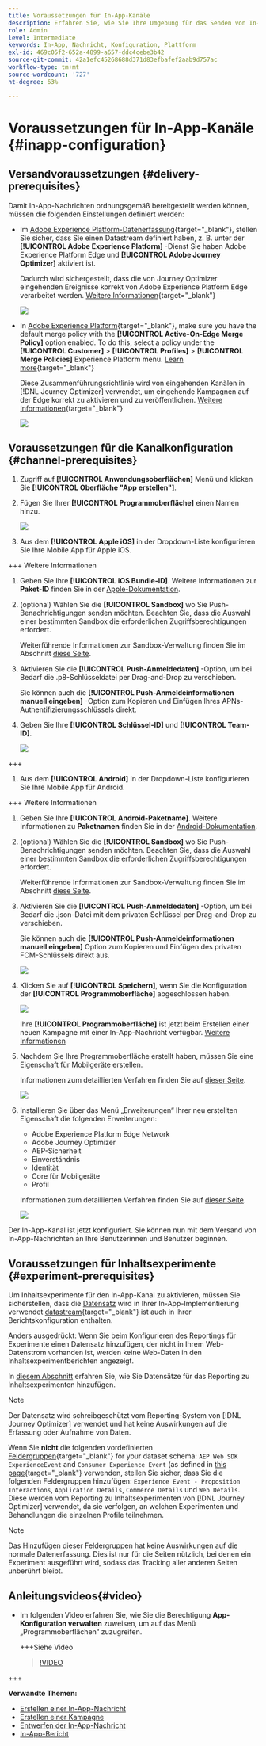 ```yaml
---
title: Voraussetzungen für In-App-Kanäle
description: Erfahren Sie, wie Sie Ihre Umgebung für das Senden von In-App-Nachrichten mit Journey Optimizer konfigurieren können
role: Admin
level: Intermediate
keywords: In-App, Nachricht, Konfiguration, Plattform
exl-id: 469c05f2-652a-4899-a657-ddc4cebe3b42
source-git-commit: 42a1efc45268688d371d83efbafef2aab9d757ac
workflow-type: tm+mt
source-wordcount: '727'
ht-degree: 63%

---
```


# Voraussetzungen für In-App-Kanäle {#inapp-configuration}

## Versandvoraussetzungen {#delivery-prerequisites}

Damit In-App-Nachrichten ordnungsgemäß bereitgestellt werden können, müssen die folgenden Einstellungen definiert werden:

* Im [Adobe Experience Platform-Datenerfassung](https://experienceleague.adobe.com/docs/experience-platform/edge/datastreams/overview.html?lang=de){target="_blank"}, stellen Sie sicher, dass Sie einen Datastream definiert haben, z. B. unter der **[!UICONTROL Adobe Experience Platform]** -Dienst Sie haben Adobe Experience Platform Edge und **[!UICONTROL Adobe Journey Optimizer]** aktiviert ist.

  Dadurch wird sichergestellt, dass die von Journey Optimizer eingehenden Ereignisse korrekt von Adobe Experience Platform Edge verarbeitet werden. [Weitere Informationen](https://experienceleague.adobe.com/docs/experience-platform/edge/datastreams/configure.html?lang=de){target="_blank"}

  ![](assets/inapp_config_6.png)

* In [Adobe Experience Platform](https://experienceleague.adobe.com/docs/experience-platform/profile/home.html?lang=de){target="_blank"}, make sure you have the default merge policy with the **[!UICONTROL Active-On-Edge Merge Policy]** option enabled. To do this, select a policy under the **[!UICONTROL Customer]** > **[!UICONTROL Profiles]** > **[!UICONTROL Merge Policies]** Experience Platform menu. [Learn more](https://experienceleague.adobe.com/docs/experience-platform/profile/merge-policies/ui-guide.html?lang=de#configure){target="_blank"}

  Diese Zusammenführungsrichtlinie wird von eingehenden Kanälen in [!DNL Journey Optimizer] verwendet, um eingehende Kampagnen auf der Edge korrekt zu aktivieren und zu veröffentlichen. [Weitere Informationen](https://experienceleague.adobe.com/docs/experience-platform/profile/merge-policies/ui-guide.html?lang=de){target="_blank"}

  ![](assets/inapp_config_8.png)

## Voraussetzungen für die Kanalkonfiguration {#channel-prerequisites}

1. Zugriff auf **[!UICONTROL Anwendungsoberflächen]** Menü und klicken Sie **[!UICONTROL Oberfläche &quot;App erstellen&quot;]**.

1. Fügen Sie Ihrer **[!UICONTROL Programmoberfläche]** einen Namen hinzu.

   ![](assets/inapp_config_2b.png)

1. Aus dem **[!UICONTROL Apple iOS]** in der Dropdown-Liste konfigurieren Sie Ihre Mobile App für Apple iOS.

+++ Weitere Informationen

   1. Geben Sie Ihre **[!UICONTROL iOS Bundle-ID]**. Weitere Informationen zur **Paket-ID** finden Sie in der [Apple-Dokumentation](https://developer.apple.com/documentation/appstoreconnectapi/bundle_ids).

   1. (optional) Wählen Sie die **[!UICONTROL Sandbox]** wo Sie Push-Benachrichtigungen senden möchten. Beachten Sie, dass die Auswahl einer bestimmten Sandbox die erforderlichen Zugriffsberechtigungen erfordert.

      Weiterführende Informationen zur Sandbox-Verwaltung finden Sie im Abschnitt [diese Seite](../administration/sandboxes.md#assign-sandboxes).

   1. Aktivieren Sie die **[!UICONTROL Push-Anmeldedaten]** -Option, um bei Bedarf die .p8-Schlüsseldatei per Drag-and-Drop zu verschieben.

      Sie können auch die **[!UICONTROL Push-Anmeldeinformationen manuell eingeben]** -Option zum Kopieren und Einfügen Ihres APNs-Authentifizierungsschlüssels direkt.

   1. Geben Sie Ihre **[!UICONTROL Schlüssel-ID]** und **[!UICONTROL Team-ID]**.

      ![](assets/inapp_config_2.png)

+++

1. Aus dem **[!UICONTROL Android]** in der Dropdown-Liste konfigurieren Sie Ihre Mobile App für Android.

+++ Weitere Informationen

   1. Geben Sie Ihre **[!UICONTROL Android-Paketname]**. Weitere Informationen zu **Paketnamen** finden Sie in der [Android-Dokumentation](https://support.google.com/admob/answer/9972781?hl=en#:~:text=The%20package%20name%20of%20an,supported%20third%2Dparty%20Android%20stores).

   1. (optional) Wählen Sie die **[!UICONTROL Sandbox]** wo Sie Push-Benachrichtigungen senden möchten. Beachten Sie, dass die Auswahl einer bestimmten Sandbox die erforderlichen Zugriffsberechtigungen erfordert.

      Weiterführende Informationen zur Sandbox-Verwaltung finden Sie im Abschnitt [diese Seite](../administration/sandboxes.md#assign-sandboxes).

   1. Aktivieren Sie die **[!UICONTROL Push-Anmeldedaten]** -Option, um bei Bedarf die .json-Datei mit dem privaten Schlüssel per Drag-and-Drop zu verschieben.

      Sie können auch die **[!UICONTROL Push-Anmeldeinformationen manuell eingeben]** Option zum Kopieren und Einfügen des privaten FCM-Schlüssels direkt aus.

      ![](assets/inapp_config_7.png)

1. Klicken Sie auf **[!UICONTROL Speichern]**, wenn Sie die Konfiguration der **[!UICONTROL Programmoberfläche]** abgeschlossen haben.

   ![](assets/inapp_config_3.png)

   Ihre **[!UICONTROL Programmoberfläche]** ist jetzt beim Erstellen einer neuen Kampagne mit einer In-App-Nachricht verfügbar. [Weitere Informationen](create-in-app.md)

1. Nachdem Sie Ihre Programmoberfläche erstellt haben, müssen Sie eine Eigenschaft für Mobilgeräte erstellen.

   Informationen zum detaillierten Verfahren finden Sie auf [dieser Seite](https://experienceleague.adobe.com/docs/experience-platform/tags/admin/companies-and-properties.html?lang=de#for-mobile).

   ![](assets/inapp_config_4.png)

1. Installieren Sie über das Menü „Erweiterungen“ Ihrer neu erstellten Eigenschaft die folgenden Erweiterungen:

   * Adobe Experience Platform Edge Network
   * Adobe Journey Optimizer
   * AEP-Sicherheit
   * Einverständnis
   * Identität
   * Core für Mobilgeräte
   * Profil

   Informationen zum detaillierten Verfahren finden Sie auf [dieser Seite](https://experienceleague.adobe.com/docs/experience-platform/tags/ui/extensions/overview.html?lang=de#add-a-new-extension).

   ![](assets/inapp_config_5.png)

Der In-App-Kanal ist jetzt konfiguriert. Sie können nun mit dem Versand von In-App-Nachrichten an Ihre Benutzerinnen und Benutzer beginnen.

## Voraussetzungen für Inhaltsexperimente {#experiment-prerequisites}

Um Inhaltsexperimente für den In-App-Kanal zu aktivieren, müssen Sie sicherstellen, dass die [Datensatz](../data/get-started-datasets.md) wird in Ihrer In-App-Implementierung verwendet [datastream](https://experienceleague.adobe.com/docs/experience-platform/datastreams/overview.html?lang=de){target="_blank"} ist auch in Ihrer Berichtskonfiguration enthalten.

Anders ausgedrückt: Wenn Sie beim Konfigurieren des Reportings für Experimente einen Datensatz hinzufügen, der nicht in Ihrem Web-Datenstrom vorhanden ist, werden keine Web-Daten in den Inhaltsexperimentberichten angezeigt.

In [diesem Abschnitt](../campaigns/reporting-configuration.md#add-datasets) erfahren Sie, wie Sie Datensätze für das Reporting zu Inhaltsexperimenten hinzufügen.

>[!NOTE]
>
>Der Datensatz wird schreibgeschützt vom Reporting-System von [!DNL Journey Optimizer] verwendet und hat keine Auswirkungen auf die Erfassung oder Aufnahme von Daten.

Wenn Sie **nicht** die folgenden vordefinierten [Feldergruppen](https://experienceleague.adobe.com/docs/experience-platform/xdm/tutorials/create-schema-ui.html?lang=de#field-group){target="_blank"} for your dataset schema: `AEP Web SDK ExperienceEvent` and `Consumer Experience Event` (as defined in [this page](https://experienceleague.adobe.com/docs/platform-learn/implement-web-sdk/initial-configuration/configure-schemas.html?lang=de#add-field-groups){target="_blank"} verwenden, stellen Sie sicher, dass Sie die folgenden Feldergruppen hinzufügen: `Experience Event - Proposition Interactions`, `Application Details`, `Commerce Details` und `Web Details`. Diese werden vom Reporting zu Inhaltsexperimenten von [!DNL Journey Optimizer] verwendet, da sie verfolgen, an welchen Experimenten und Behandlungen die einzelnen Profile teilnehmen.

>[!NOTE]
>
>Das Hinzufügen dieser Feldergruppen hat keine Auswirkungen auf die normale Datenerfassung. Dies ist nur für die Seiten nützlich, bei denen ein Experiment ausgeführt wird, sodass das Tracking aller anderen Seiten unberührt bleibt.

## Anleitungsvideos{#video}

* Im folgenden Video erfahren Sie, wie Sie die Berechtigung **App-Konfiguration verwalten** zuweisen, um auf das Menü „Programmoberflächen“ zuzugreifen.

  +++Siehe Video

  >[!VIDEO](https://video.tv.adobe.com/v/3421607)

+++

**Verwandte Themen:**

* [Erstellen einer In-App-Nachricht](create-in-app.md)
* [Erstellen einer Kampagne](../campaigns/create-campaign.md)
* [Entwerfen der In-App-Nachricht](design-in-app.md)
* [In-App-Bericht](../reports/campaign-global-report.md#inapp-report)

